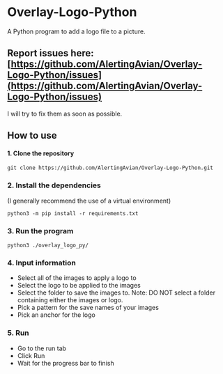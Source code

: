 # Overlay-Logo-Python
A Python program to add a logo file to a picture.

## Report issues here: [https://github.com/AlertingAvian/Overlay-Logo-Python/issues](https://github.com/AlertingAvian/Overlay-Logo-Python/issues)
I will try to fix them as soon as possible.

## How to use
#### 1. Clone the repository
```
git clone https://github.com/AlertingAvian/Overlay-Logo-Python.git
```
### 2. Install the dependencies
(I generally recommend the use of a virtual environment)
```
python3 -m pip install -r requirements.txt
```
### 3. Run the program
```
python3 ./overlay_logo_py/
```
### 4. Input information
- Select all of the images to apply a logo to
- Select the logo to be applied to the images
- Select the folder to save the images to. Note: DO NOT select a folder containing either the images or logo.
- Pick a pattern for the save names of your images
- Pick an anchor for the logo
### 5. Run
- Go to the run tab
- Click Run
- Wait for the progress bar to finish
